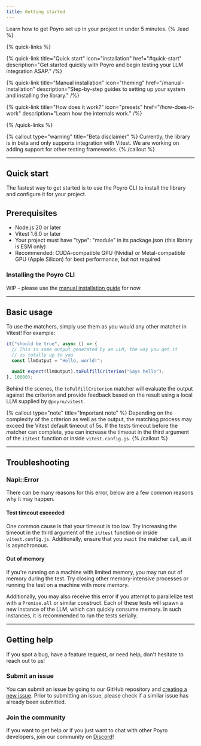 ```yaml
---
title: Getting started
---
```


Learn how to get Poyro set up in your project in under 5 minutes. {% .lead %}

{% quick-links %}

{% quick-link title="Quick start" icon="installation" href="#quick-start" description="Get started quickly with Poyro and begin testing your LLM integration ASAP." /%}

{% quick-link title="Manual installation" icon="theming" href="/manual-installation" description="Step-by-step guides to setting up your system and installing the library." /%}

{% quick-link title="How does it work?" icon="presets" href="/how-does-it-work" description="Learn how the internals work." /%}

<!-- {% quick-link title="API reference" icon="plugins" href="/" description="Use advanced utilities to test your app the right way." /%} -->

{% /quick-links %}

{% callout type="warning" title="Beta disclaimer" %}
Currently, the library is in beta and only supports integration with Vitest. We are working on adding support for other testing frameworks.
{% /callout %}

---

## Quick start

The fastest way to get started is to use the Poyro CLI to install the library and configure it for your project.

## Prerequisites

- Node.js 20 or later
- Vitest 1.6.0 or later
- Your project must have "type": "module" in its package.json (this library is ESM only)
- Recommended: CUDA-compatible GPU (Nvidia) or Metal-compatible GPU (Apple Silicon) for best performance, but not required

### Installing the Poyro CLI

WIP - please use the [manual installation guide](/manual-installation) for now.

---

## Basic usage

To use the matchers, simply use them as you would any other matcher in Vitest! For example:

```typescript
it("should be true", async () => {
  // This is some output generated by an LLM, the way you get it
  // is totally up to you
  const llmOutput = "Hello, world!";

  await expect(llmOutput).toFulfillCriterion("Says hello");
}, 10000);
```

Behind the scenes, the `toFulfillCriterion` matcher will evaluate the output against the criterion and provide feedback based on the result using a local LLM supplied by `@poyro/vitest`.

{% callout type="note" title="Important note" %}
Depending on the complexity of the criterion as well as the output, the matching process may exceed the Vitest default timeout of 5s. If the tests timeout before the matcher can complete, you can increase the timeout in the third argument of the `it`/`test` function or inside `vitest.config.js`.
{% /callout %}

---

## Troubleshooting

### Napi::Error

There can be many reasons for this error, below are a few common reasons why it may happen.

#### Test timeout exceeded

One common cause is that your timeout is too low. Try increasing the timeout in the third argument of the `it`/`test` function or inside `vitest.config.js`. Additionally, ensure that you `await` the matcher call, as it is asynchronous.

#### Out of memory

If you're running on a machine with limited memory, you may run out of memory during the test. Try closing other memory-intensive processes or running the test on a machine with more memory.

Additionally, you may also receive this error if you attempt to parallelize test with a `Promise.all` or similar construct. Each of these tests will spawn a new instance of the LLM, which can quickly consume memory. In such instances, it is recommended to run the tests serially.

---

## Getting help

If you spot a bug, have a feature request, or need help, don't hesitate to reach out to us!

### Submit an issue

You can submit an issue by going to our GitHub repository and [creating a new issue](https://github.com/poyro/poyro/issues/new). Prior to submitting an issue, please check if a similar issue has already been submitted.

### Join the community

If you want to get help or if you just want to chat with other Poyro developers, join our community on [Discord](https://discord.gg/xcQWXeyk)!
